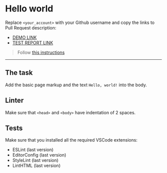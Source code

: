 # Hello world

Replace `<your_account>` with your Github username and copy the links to Pull Request description:
- [DEMO LINK](https://ValentynaYuskovych.github.io/layout_hello-world/)
- [TEST REPORT LINK](https://ValentynaYuskovych.github.io/layout_hello-world/report/html_report/)

> Follow [this instructions](https://mate-academy.github.io/layout_task-guideline/#how-to-solve-the-layout-tasks-on-github)
___

## The task

Add the basic page markup and the text `Hello, world!` into the body.

## Linter

Make sure that `<head>` and `<body>` have indentation of 2 spaces.

## Tests

Make sure that you installed all the required VSCode extensions:

- ESLint (last version)
- EditorConfig (last version)
- StyleLint (last version)
- LintHTML (last version)
